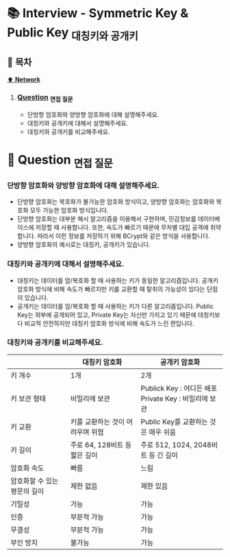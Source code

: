 # :books: Interview - Symmetric Key & Public Key <sub>대칭키와 공개키</sub>

## :bookmark_tabs: 목차

[:arrow_up: **Network**](../README.md)

1. ### [Question](#) <sub>면접 질문</sub>

   - 단방향 암호화와 양방향 암호화에 대해 설명해주세요.
   - 대칭키와 공개키에 대해서 설명해주세요.
   - 대칭키와 공개키를 비교해주세요.

# :closed_book: Question <sub>면접 질문</sub>

### 단방향 암호화와 양방향 암호화에 대해 설명해주세요.
- 단방향 암호화는 복호화가 불가능한 암호화 방식이고, 양방향 암호화는 암호화와 복호화 모두 가능한 암호화 방식입니다.
- 단방향 암호화는 대부분 해시 알고리즘을 이용해서 구현하며, 민감정보를 데이터베이스에 저장할 때 사용합니다. 또한, 속도가 빠르기 때문에 무차별 대입 공격에 취약합니다. 따라서 이런 정보를 저장하기 위해 BCrypt와 같은 방식을 사용합니다.
- 양방향 암호화의 예시로는 대칭키, 공개키가 있습니다.

### 대칭키와 공개키에 대해서 설명해주세요.

- 대칭키는 데이터를 암/복호화 할 때 사용하는 키가 동일한 알고리즘입니다. 공개키 암호화 방식에 비해 속도가 빠르지만 키를 교환할 때 탈취의 가능성이 있다는 단점이 있습니다.
- 공개키는 데이터를 암/복호화 할 때 사용하는 키가 다른 알고리즘입니다. Public Key는 외부에 공개되어 있고, Private Key는 자신만 가지고 있기 때문에 대칭키보다 비교적 안전하지만 대칭키 암호화 방식에 비해 속도가 느린 편입니다.

### 대칭키와 공개키를 비교해주세요.

| | 대칭키 암호화 | 공개키 암호화 |
| --- | --- | --- |
| 키 개수 | 1개 | 2개 |
| 키 보관 형태 | 비밀리에 보관 | Publick Key : 어디든 배포 </br> Private Key : 비밀리에 보관 |
| 키 교환 | 키를 교환하는 것이 어려우며 위험 | Public Key를 교환하는 것은 매우 쉬움 |
| 키 길이 | 주로 64, 128비트 등 짧은 길이 | 주로 512, 1024, 2048비트 등 긴 길이 |
| 암호화 속도 | 빠름 | 느림 |
| 암호화할 수 있는 평문의 길이 | 제한 없음 | 제한 있음 |
|기밀성 | 가능 | 가능 |
| 인증 | 부분적 가능 |가능|
| 무결성 | 부분적 가능 | 가능 |
| 부인 방지 | 불가능 | 가능 |
